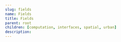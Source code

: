 ```yaml
---
slug: fields
name: Fields
title: Fields
parent: root
children: [computation, interfaces, spatial, urban]
description:
---
```

